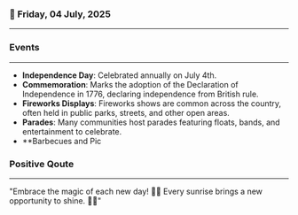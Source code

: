 ### 📅 Friday, 04 July, 2025
------
### Events
------
- **Independence Day**: Celebrated annually on July 4th.
- **Commemoration**: Marks the adoption of the Declaration of Independence in 1776, declaring independence from British rule.
- **Fireworks Displays**: Fireworks shows are common across the country, often held in public parks, streets, and other open areas.
- **Parades**: Many communities host parades featuring floats, bands, and entertainment to celebrate.
- **Barbecues and Pic
### Positive Qoute
------
"Embrace the magic of each new day! 🌅✨ Every sunrise brings a new opportunity to shine. 🌟😊"
